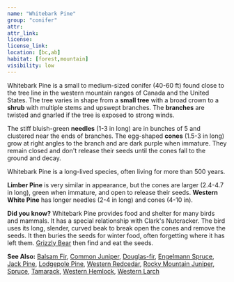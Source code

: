 ```yaml
---
name: "Whitebark Pine"
group: "conifer"
attr:
attr_link:
license:
license_link:
location: [bc,ab]
habitat: [forest,mountain]
visibility: low
---
```

Whitebark Pine is a small to medium-sized conifer (40-60 ft) found close to the tree line in the western mountain ranges of Canada and the United States. The tree varies in shape from a **small tree** with a broad crown to a **shrub** with multiple stems and upswept branches. The **branches** are twisted and gnarled if the tree is exposed to strong winds.

The stiff bluish-green **needles** (1-3 in long) are in bunches of 5 and clustered near the ends of branches. The egg-shaped **cones** (1.5-3 in long) grow at right angles to the branch and are dark purple when immature. They remain closed and don't release their seeds until the cones fall to the ground and decay.

Whitebark Pine is a long-lived species, often living for more than 500 years.

**Limber Pine** is very similar in appearance, but the cones are larger (2.4-4.7 in long), green when immature, and open to release their seeds. **Western White Pine** has longer needles (2-4 in long) and cones (4-10 in).

**Did you know?** Whitebark Pine provides food and shelter for many birds and mammals. It has a special relationship with Clark's Nutcracker. The bird uses its long, slender, curved beak to break open the cones and remove the seeds. It then buries the seeds for winter food, often forgetting where it has left them. [Grizzly Bear](/animals/grizzly) then find and eat the seeds.

<!-- generated, do not edit -->
**See Also:**
[Balsam Fir](/trees/balfir),
[Common Juniper](/trees/comjun),
[Douglas-fir](/trees/doug),
[Engelmann Spruce](/trees/engel),
[Jack Pine](/trees/jack),
[Lodgepole Pine](/trees/lodge),
[Western Redcedar](/trees/redcd),
[Rocky Mountain Juniper](/trees/rockyjun),
[Spruce](/trees/spruce),
[Tamarack](/trees/tam),
[Western Hemlock](/trees/westhem),
[Western Larch](/trees/westlarch)
